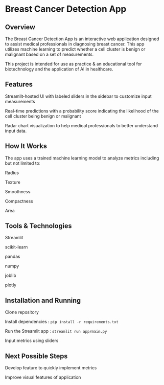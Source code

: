 # Breast Cancer Detection App


## Overview



The Breast Cancer Detection App is an interactive web application designed to assist medical professionals in diagnosing breast cancer. This app utilizes machine learning to predict whether a cell cluster is benign or malignant based on a set of measurements.



This project is intended for use as practice \& an educational tool for biotechnology and the application of AI in healthcare.



## Features



Streamlit-hosted UI with labeled sliders in the sidebar to customize input measurements

Real-time predictions with a probability score indicating the likelihood of the cell cluster being benign or malignant

Radar chart visualization to help medical professionals to better understand input data.



## How It Works



The app uses a trained machine learning model to analyze metrics including but not limited to:



Radius

Texture

Smoothness

Compactness

Area



## Tools \& Technologies



Streamlit

scikit-learn

pandas

numpy

joblib

plotly



## Installation and Running



Clone repository



Install dependencies : `pip install -r requirements.txt`



Run the Streamlit app : `streamlit run app/main.py`



Input metrics using sliders



## Next Possible Steps



Develop feature to quickly implement metrics

Improve visual features of application


